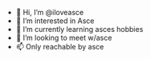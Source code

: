 - 👋 Hi, I’m @iloveasce
- 👀 I’m interested in Asce
- 🌱 I’m currently learning asces hobbies
- 💞️ I’m looking to meet w/asce
- 📫 Only reachable by asce

<!---
iloveasce/iloveasce is a ✨ special ✨ repository because its `README.md` (this file) appears on your GitHub profile.
You can click the Preview link to take a look at your changes.
--->
